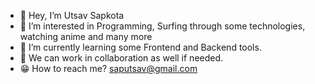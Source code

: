 - 👋 Hey, I’m Utsav Sapkota
- 👀 I’m interested in Programming, Surfing through some technologies, watching anime and many more
- 🧐 I’m currently learning some Frontend and Backend tools.
- 🦾 We can work in collaboration as well if needed.
- 😁 How to reach me? saputsav@gmail.com

<!---
YellowBlueNaruto/YellowBlueNaruto is a ✨ special ✨ repository because its `README.md` (this file) appears on your GitHub profile.
You can click the Preview link to take a look at your changes.
--->
